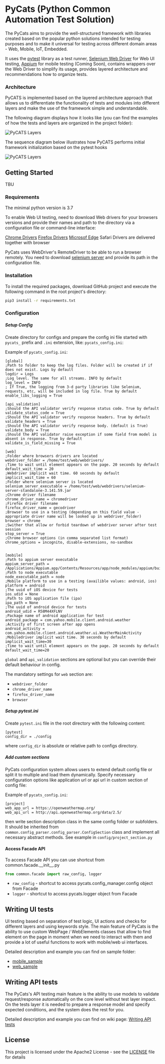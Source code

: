 # PyCats (Python Common Automation Test Solution)
The PyCats aims to provide the well-structured framework with libraries created based on the popular python solutions intended for testing purposes and to make it universal for testing across different domain areas - Web, Mobile, IoT, Embedded.

It uses the [pytest](https://docs.pytest.org/en/latest/ "pytest") library as a test runner, [Selenium Web Driver](https://www.selenium.dev/projects/ "Selenium Web Driver") for Web UI testing, [Appium](http://appium.io/ "Appium") for mobile testing (Coming Soon), contains wrappers over the Web Driver to simplify its usage, provides layered architecture and recommendations how to organize tests.

### Architecture
PyCATS is implemented based on the layered architecture approach that allows us to differentiate the functionality of tests and modules into different layers and make the use of the framework simple and understandable.

The following diagram displays how it looks like (you can find the examples of how the tests and layers are organized in the project folder):
 
![PyCATS Layers](.github_static/pycats_layers.png)

The sequence diagram below illustrates how PyCATS performs initial framework initialization based on the pytest hooks

![PyCATS Layers](.github_static/pycats_initialization.png)

## Getting Started

TBU

### Requirements

The minimal python version is 3.7

To enable Web UI testing, need to download Web drivers for your browsers versions and provide their names and path to the directory via a configuration file or command-line interface:

[Chrome Drivers](https://chromedriver.chromium.org/downloads "Chrome Drivers")
[Firefox Drivers](https://github.com/mozilla/geckodriver/releases "Firefox Drivers")
[Microsof Edge](https://developer.microsoft.com/en-us/microsoft-edge/tools/webdriver/ "Microsoft Edge")
Safari Drivers are delivered together with browser

PyCats uses WebDriver's RemoteDriver to be able to run a browser remotely. You need to download [selenium server](https://www.selenium.dev/downloads/ "selenium server") and provide its path in the configuration file.


### Installation

To install the required packages, download GitHub project and execute the following command in the root project's directory:

```bash
pip3 install -r requirements.txt
```

### Configuration
##### Setup Config
Create directory for configs and prepare the config ini file started with `pycats_` prefix and `.ini` extension, like:  `pycats_config.ini`:

Example of `pycats_config.ini`:
```
[global]
;Path to folder to keep the log files. Folder will be created if if does not exist. Logs by default
logdir = Logs
;Log level. The same for all streams. INFO by default 
log_level = INFO
; If True, the logging from 3-d party libraries like Selenium, requests, etc, will be included in log file. True by default
enable_libs_logging = True

[api_validation]
;Should the API validator verify response status code. True by default
validate_status_code = True
;Should the API validator verify response headers. True by default
validate_headers = True
;Should the API validator verify response body. (default is True)
validate_body = True
;Should the API validator raise exception if some field from model is absent in response. True by default
validate_is_field_missing = True

[web]
;Folder where browsers drivers are located
webdriver_folder = /home/test/web/webdrivers/
;Time to wait until element appears on the page. 20 seconds by default
default_wait_time = 20
;Webdriver implicit wait time. 60 seconds by default
implicit_wait_time = 60
;Folder where selenium server is located
selenium_server_executable = /home/test/web/webdrivers/selenium-server-standalone-3.141.59.jar
;Chrome driver filename
chrome_driver_name = chromedriver
;Firefox driver filename
firefox_driver_name = gecodriver
;Browser to use in a testing (depending on this field value - appropriate driver name will be looked up in webdriver_folder)
browser = chrome
;Swither that allow or forbid teardown of webdriver server after test session
stop_server = True
;Chrome browser options (in comma separated list format)
chrome_options = incognito, disable-extensions, no-sandbox


[mobile]
;Path to appium server executable
appium_server_path = /Applications/Appium.app/Contents/Resources/app/node_modules/appium/build/lib/main.js
;Path to node executable
node_executable_path = node
;Mobile platform to use in a testing (availible values: android, ios)
platform = android
;The uuid of iOS device for tests
ios_udid = None
;Path to iOS application file (ipa)
ipa_path = None
;The uuid of android device for tests
android_udid = R58M44XFLNV
;Package name of android application for test  
android_package = com.yahoo.mobile.client.android.weather
;Activity of first screen after app opens
android_activity = com.yahoo.mobile.client.android.weather.ui.WeatherMainActivity
;Mobiledriver implicit wait time. 30 seconds by default
implicit_wait_time=30
;Time to wait until element appears on the page. 20 seconds by default
default_wait_time=20
```

`global` and `api_validation` sections are optional but you can override their default behaviour in config. 

The mandatory settings for `web` section are:
- `webdriver_folder`
- `chrome_driver_name`
- `firefox_driver_name`
- `browser`

##### Setup pytest.ini
Create `pytest.ini` file in the root directory with the following content:
```
[pytest]
config_dir = ./config
```

where `config_dir` is absolute or relative path to configs directory.  

##### Add custom sections
PyCats configuration system allows users to extend default config file or split it to multiple and load them dynamically.
Specify necessary configuration options like application url or api url in custom section of config file:

Example of `pycats_config.ini`:
```
[project]
web_app_url = https://openweathermap.org/
web_api_url = http://api.openweathermap.org/data/2.5/
```

then write section description class in the same config folder or subfolders. It should be inherited from 
`common.config_parser.config_parser.ConfigSection` class and implement all necessary abstract methods.
See example in `config/project_section.py`
 

#### Access Facade API

To access Facade API you can use shortcut from common.facade.\_\_init__.py

```python
from common.facade import raw_config, logger
```

- `raw_config` -  shortcut to access pycats.config_manager.config object from Facade
- `logger` -  shortcut to access pycats.logger object from Facade

## Writing UI tests
UI testing based on separation of test logic, UI actions and checks for different layers and using keywords style.
The main feature of PyCats is the ability to use custom WebPage / WebElements classes 
that allow to find element on the page in moment when we need to interact with them 
and provide a lot of useful functions to work with mobile/web ui interfaces. 

Detailed description and example you can find on sample folder:
 - [mobile_sample](sample/mobile/README.md)
 - [web_sample](sample/web/README.md)


## Writing API  tests

The PyCats's API testing main feature is the ability to use models to validate request/response automatically on the core level without test layer impact.
On the tests layer it is needed to prepare a response model and specify expected conditions, and the system does the rest for you.

Detailed description and example you can find on wiki page: [Writing API tests](https://github.com/Softeq/PyCats/wiki/Writing-API--tests "Writing API tests")


## License

This project is licensed under the Apache2 License - see the [LICENSE](LICENSE) file for details
